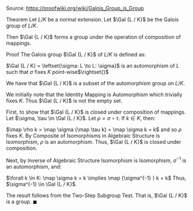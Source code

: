 # 

Source: https://proofwiki.org/wiki/Galois_Group_is_Group

Theorem
Let $L / K$ be a normal extension.
Let $\Gal {L / K}$ be the Galois group of $L / K$.

Then $\Gal {L / K}$ forms a group under the operation of composition of mappings.


Proof
The Galois group $\Gal {L / K}$ of $L / K$ is defined as:

$\Gal {L / K} = \leftset{\sigma: L \to L: \sigma}$ is an automorphism of $L$ such that $\sigma$ fixes $K$ point-wise$\rightset{}$

We have that $\Gal {L / K}$ is a subset of the automorphism group on $L / K$.

We initially note that the Identity Mapping is Automorphism which trivially fixes $K$.
Thus $\Gal {L / K}$ is not the empty set.

First, to show that $\Gal {L / K}$ is closed under composition of mappings.
Let $\sigma, \tau \in \Gal {L / K}$.
Let $\rho = \sigma \circ \tau$.
If $k \in K$, then:

$\map \rho k = \map \sigma {\map \tau k} = \map \sigma k = k$
and so $\rho$ fixes $K$.
By Composite of Isomorphisms in Algebraic Structure is Isomorphism, $\rho$ is an automorphism.
Thus, $\Gal {L / K}$ is closed under composition.

Next, by Inverse of Algebraic Structure Isomorphism is Isomorphism, $\sigma^{-1}$ is an automorphism, and:

$\forall k \in K: \map \sigma k = k \implies \map {\sigma^{-1} } k = k$
Thus, $\sigma^{-1} \in \Gal {L / K}$.

The result follows from the Two-Step Subgroup Test.
That is, $\Gal {L / K}$ is a group.
$\blacksquare$






